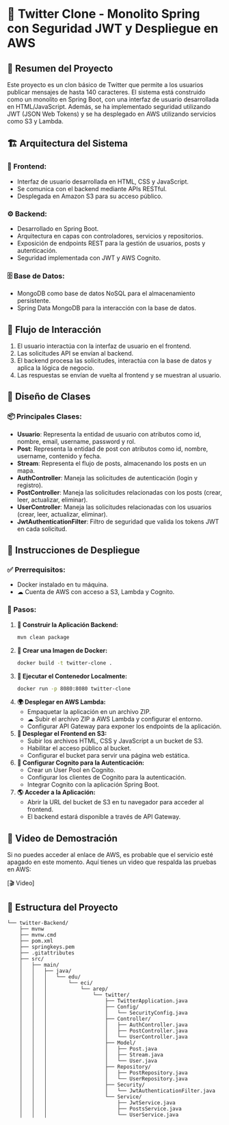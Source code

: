 # 🚀 Twitter Clone - Monolito Spring con Seguridad JWT y Despliegue en AWS

## 📌 Resumen del Proyecto
Este proyecto es un clon básico de Twitter que permite a los usuarios publicar mensajes de hasta 140 caracteres. El sistema está construido como un monolito en Spring Boot, con una interfaz de usuario desarrollada en HTML/JavaScript. Además, se ha implementado seguridad utilizando JWT (JSON Web Tokens) y se ha desplegado en AWS utilizando servicios como S3 y Lambda.

## 🏗️ Arquitectura del Sistema
### 🎨 Frontend:
-  Interfaz de usuario desarrollada en HTML, CSS y JavaScript.
-  Se comunica con el backend mediante APIs RESTful.
-  Desplegada en Amazon S3 para su acceso público.

### ⚙️ Backend:
-  Desarrollado en Spring Boot.
-  Arquitectura en capas con controladores, servicios y repositorios.
-  Exposición de endpoints REST para la gestión de usuarios, posts y autenticación.
-  Seguridad implementada con JWT y AWS Cognito.

### 🗄️ Base de Datos:
-  MongoDB como base de datos NoSQL para el almacenamiento persistente.
-  Spring Data MongoDB para la interacción con la base de datos.

## 🔄 Flujo de Interacción
1.  El usuario interactúa con la interfaz de usuario en el frontend.
2.  Las solicitudes API se envían al backend.
3.  El backend procesa las solicitudes, interactúa con la base de datos y aplica la lógica de negocio.
4.  Las respuestas se envían de vuelta al frontend y se muestran al usuario.

## 📌 Diseño de Clases
### 📦 Principales Clases:
-  **Usuario**: Representa la entidad de usuario con atributos como id, nombre, email, username, password y rol.
-  **Post**: Representa la entidad de post con atributos como id, nombre, username, contenido y fecha.
-  **Stream**: Representa el flujo de posts, almacenando los posts en un mapa.
-  **AuthController**: Maneja las solicitudes de autenticación (login y registro).
-  **PostController**: Maneja las solicitudes relacionadas con los posts (crear, leer, actualizar, eliminar).
- **UserController**: Maneja las solicitudes relacionadas con los usuarios (crear, leer, actualizar, eliminar).
-  **JwtAuthenticationFilter**: Filtro de seguridad que valida los tokens JWT en cada solicitud.

## 🚀 Instrucciones de Despliegue
### ✅ Prerrequisitos:
-  Docker instalado en tu máquina.
- ☁ Cuenta de AWS con acceso a S3, Lambda y Cognito.

### 📌 Pasos:
1. **🔨 Construir la Aplicación Backend:**
   ```sh
   mvn clean package
   ```
2. **🐳 Crear una Imagen de Docker:**
   ```sh
   docker build -t twitter-clone .
   ```
3. **🚀 Ejecutar el Contenedor Localmente:**
   ```sh
   docker run -p 8080:8080 twitter-clone
   ```
4. **🌍 Desplegar en AWS Lambda:**
   -  Empaquetar la aplicación en un archivo ZIP.
   - ☁ Subir el archivo ZIP a AWS Lambda y configurar el entorno.
   -  Configurar API Gateway para exponer los endpoints de la aplicación.
5. **📂 Desplegar el Frontend en S3:**
   -  Subir los archivos HTML, CSS y JavaScript a un bucket de S3.
   -  Habilitar el acceso público al bucket.
   -  Configurar el bucket para servir una página web estática.
6. **🔐 Configurar Cognito para la Autenticación:**
   -  Crear un User Pool en Cognito.
   -  Configurar los clientes de Cognito para la autenticación.
   -  Integrar Cognito con la aplicación Spring Boot.
7. **🌎 Acceder a la Aplicación:**
   -  Abrir la URL del bucket de S3 en tu navegador para acceder al frontend.
   -  El backend estará disponible a través de API Gateway.

## 🎥 Video de Demostración
Si no puedes acceder al enlace de AWS, es probable que el servicio esté apagado en este momento. Aquí tienes un video que respalda las pruebas en AWS:

[🎬 Video]

## 📁 Estructura del Proyecto
```
└── twitter-Backend/
    ├── mvnw
    ├── mvnw.cmd
    ├── pom.xml
    ├── springkeys.pem
    ├── .gitattributes
    ├── src/
    │   ├── main/
    │   │   ├── java/
    │   │   │   └── edu/
    │   │   │       └── eci/
    │   │   │           └── arep/
    │   │   │               └── twitter/
    │   │   │                   ├── TwitterApplication.java
    │   │   │                   ├── Config/
    │   │   │                   │   └── SecurityConfig.java
    │   │   │                   ├── Controller/
    │   │   │                   │   ├── AuthController.java
    │   │   │                   │   ├── PostController.java
    │   │   │                   │   └── UserController.java
    │   │   │                   ├── Model/
    │   │   │                   │   ├── Post.java
    │   │   │                   │   ├── Stream.java
    │   │   │                   │   └── User.java
    │   │   │                   ├── Repository/
    │   │   │                   │   ├── PostRepository.java
    │   │   │                   │   └── UserRepository.java
    │   │   │                   ├── Security/
    │   │   │                   │   └── JwtAuthenticationFilter.java
    │   │   │                   └── Service/
    │   │   │                       ├── JwtService.java
    │   │   │                       ├── PostsService.java
    │   │   │                       └── UserService.java
```
